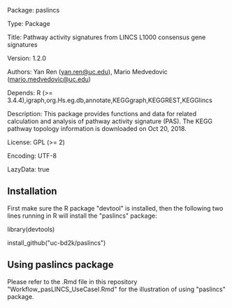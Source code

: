 Package: paslincs

Type: Package

Title: Pathway activity signatures from LINCS L1000 consensus gene signatures

Version: 1.2.0

Authors: Yan Ren (yan.ren@uc.edu), Mario Medvedovic (mario.medvedovic@uc.edu)

Depends: R (>= 3.4.4),igraph,org.Hs.eg.db,annotate,KEGGgraph,KEGGREST,KEGGlincs

Description: This package provides functions and data for related calculation and analysis of pathway activity signature (PAS). The KEGG pathway topology information is downloaded on Oct 20, 2018. 

License: GPL (>= 2)

Encoding: UTF-8

LazyData: true


## Installation
First make sure the R package "devtool" is installed, then the following two lines running in R will install the "paslincs" package: 

library(devtools)

install_github("uc-bd2k/paslincs")


## Using paslincs package
Please refer to the .Rmd file in this repository "Workflow_pasLINCS_UseCaseI.Rmd" for the illustration of using "paslincs" package.
